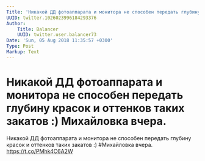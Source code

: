 ```yaml
---
Title: 'Никакой ДД фотоаппарата и монитора не способен передать глубину красок и оттенков таких закатов :) Михайловка вчера.'
UUID: twitter.1026023996184293376
Author:
    Title: Balancer
    UUID: twitter.user.balancer73
Date: 'Sun, 05 Aug 2018 11:35:57 +0300'
Type: Post
Markup: Text
---
```


# Никакой ДД фотоаппарата и монитора не способен передать глубину красок и оттенков таких закатов :) Михайловка вчера.

Никакой ДД фотоаппарата и монитора не способен передать
глубину красок и оттенков таких закатов :) #Михайловка
вчера. https://t.co/PMhk4C6A2W
